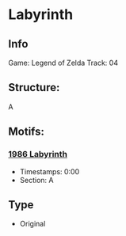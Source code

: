 # Labyrinth

## Info

Game: Legend of Zelda
Track: 04

## Structure:
A

## Motifs:

### [1986 Labyrinth](/motifs/1986-Labyrinth.md)
- Timestamps: 0:00
- Section: A

## Type
- Original